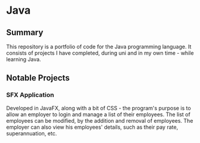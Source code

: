 # Java
## Summary
This repository is a portfolio of code for the Java programming language. It consists of projects I have completed, during uni and in my own time - while learning Java.

## Notable Projects
### SFX Application
Developed in JavaFX, along with a bit of CSS - the program's purpose is to allow an employer to login and manage a list of their employees. The list of employees can be modified, by the addition and removal of employees. The employer can also view his employees' details, such as their pay rate, superannuation, etc. 
